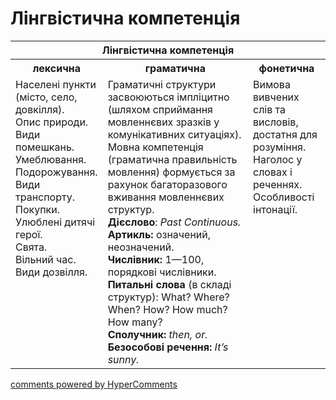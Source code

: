 <div id="hypercomments_widget" class="js-hypercomments-widget invisible"></div>

# Лінгвістична компетенція

<table>
<thead>
  <tr>
    <th colspan="3">Лінгвістична компетенція</th>
  </tr>
</thead>
<tbody>
            <tr>
                <th>лексична</th>
                <th>граматична</th>
                <th>фонетична</th>
            </tr>
            <tr>
                <td width="25%" style="vertical-align:top !important;">
                Населені пункти (місто, село, довкілля).<br>
Опис природи.<br>
Види помешкань.<br>
Умеблювання.<br>
Подорожування.<br>
Види транспорту.<br>
Покупки.<br>
Улюблені дитячі герої.<br>
Свята.<br>
Вільний час.<br>
Види дозвілля.<br></td>
                <td width="50%" style="vertical-align:top !important;">Граматичні структури засвоюються імпліцитно (шляхом сприймання мовленнєвих зразків у комунікативних ситуаціях). Мовна компетенція (граматична правильність мовлення) формується за рахунок багаторазового вживання мовленнєвих структур.<br>
<b>Дієслово</b>: <i>Past Continuous.</i><br>
<b>Артикль:</b> означений, неозначений.<br>
<b>Числівник:</b> 1—100, порядкові числівники.<br>
<b>Питальні слова</b> (в складі структур):
What? Where? When? How? How much? How many?<br>
<b>Сполучник:</b>
<i>then, or.</i><br>
<b>Безособові речення:</b>
<i>It’s sunny.</i><br></td>
                <td width="25%" style="vertical-align:top !important;">Вимова вивчених слів та висловів, достатня для розуміння.<br>
                Наголос у словах і реченнях. <br> 
                Особливості інтонації.<br> </td>
            </tr>
</tbody>
</table>

<div class="js-hypercomments-container">
    <a href="http://hypercomments.com" class="hc-link" title="comments widget">comments powered by HyperComments</a>
</div>